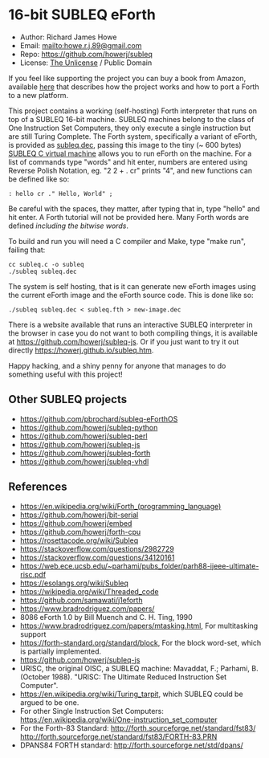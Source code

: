 # 16-bit SUBLEQ eForth

* Author: Richard James Howe
* Email: <mailto:howe.r.j.89@gmail.com>
* Repo: <https://github.com/howerj/subleq>
* License: [The Unlicense](LICENSE) / Public Domain

If you feel like supporting the project you can buy a book from
Amazon, available [here](https://www.amazon.com/SUBLEQ-EFORTH-Forth-Metacompilation-Machine-ebook/dp/B0B5VZWXPL)
that describes how the project works and how to port a Forth to
a new platform.

This project contains a working (self-hosting) Forth interpreter that runs
on top of a SUBLEQ 16-bit machine. SUBLEQ machines belong to the class
of One Instruction Set Computers, they only execute a single instruction
but are still Turing Complete. The Forth system, specifically a variant
of eForth, is provided as [subleq.dec](subleq.dec), passing this image
to the tiny (~ 600 bytes) [SUBLEQ C virtual machine](subleq.c) allows
you to run eForth on the machine. For a list of commands type "words"
and hit enter, numbers are entered using Reverse Polish Notation, eg. "2
2 + . cr" prints "4", and new functions can be defined like so:

	: hello cr ." Hello, World" ;

Be careful with the spaces, they matter, after typing that in, type
"hello" and hit enter. A Forth tutorial will not be provided here. Many
Forth words are defined *including the bitwise words*.

To build and run you will need a C compiler and Make, type "make run",
failing that:

	cc subleq.c -o subleq
	./subleq subleq.dec

The system is self hosting, that is it can generate new eForth images
using the current eForth image and the eForth source code. This is done
like so:

	./subleq subleq.dec < subleq.fth > new-image.dec

There is a website available that runs an interactive SUBLEQ interpreter
in the browser in case you do not want to both compiling things, it is
available at <https://github.com/howerj/subleq-js>. Or if you just want to
try it out directly <https://howerj.github.io/subleq.htm>.

Happy hacking, and a shiny penny for anyone that manages to do something
useful with this project!

## Other SUBLEQ projects

* <https://github.com/pbrochard/subleq-eForthOS>
* <https://github.com/howerj/subleq-python>
* <https://github.com/howerj/subleq-perl>
* <https://github.com/howerj/subleq-js>
* <https://github.com/howerj/subleq-forth>
* <https://github.com/howerj/subleq-vhdl>

## References

* <https://en.wikipedia.org/wiki/Forth_(programming_language)>
* <https://github.com/howerj/bit-serial>
* <https://github.com/howerj/embed>
* <https://github.com/howerj/forth-cpu>
* <https://rosettacode.org/wiki/Subleq>
* <https://stackoverflow.com/questions/2982729>
* <https://stackoverflow.com/questions/34120161>
* <https://web.ece.ucsb.edu/~parhami/pubs_folder/parh88-ijeee-ultimate-risc.pdf>
* <https://esolangs.org/wiki/Subleq>
* <https://wikipedia.org/wiki/Threaded_code>
* <https://github.com/samawati/j1eforth>
* <https://www.bradrodriguez.com/papers/>
* 8086 eForth 1.0 by Bill Muench and C. H. Ting, 1990
* <https://www.bradrodriguez.com/papers/mtasking.html>,
  For multitasking support
* <https://forth-standard.org/standard/block>,
  For the block word-set, which is partially implemented.
* <https://github.com/howerj/subleq-js>
* URISC, the original OISC, a SUBLEQ machine:
 Mavaddat, F.; Parhami, B. (October 1988). "URISC: The
 Ultimate Reduced Instruction Set Computer".
* <https://en.wikipedia.org/wiki/Turing_tarpit>, which
SUBLEQ could be argued to be one.
* For other Single Instruction Set Computers:
<https://en.wikipedia.org/wiki/One-instruction_set_computer>
* For the Forth-83 Standard:
<http://forth.sourceforge.net/standard/fst83/>
<http://forth.sourceforge.net/standard/fst83/FORTH-83.PRN>
* DPANS84 FORTH standard:
<http://forth.sourceforge.net/std/dpans/>


